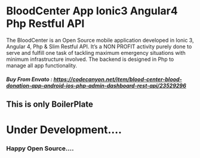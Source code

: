 # BloodCenter App Ionic3 Angular4 Php Restful API

The BloodCenter is an Open Source mobile application developed in Ionic 3, Angular 4, Php & Slim Restful API. It’s a NON PROFIT activity purely done to serve and fulfill one task of tackling maximum emergency situations with minimum infrastructure involved. The backend is designed in Php to manage all app functionality.

##### Buy From Envato : https://codecanyon.net/item/blood-center-blood-donation-app-android-ios-php-admin-dashboard-rest-api/23529296

## This is only BoilerPlate

# Under Development....

### Happy Open Source....



